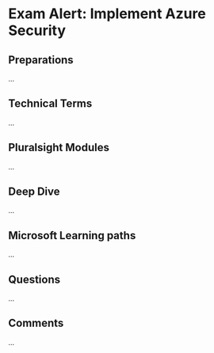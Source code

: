 # Exam Alert: Implement Azure Security

## Preparations
...

## Technical Terms
...

## Pluralsight Modules
...

## Deep Dive
...

## Microsoft Learning paths
...

## Questions
...

## Comments
...